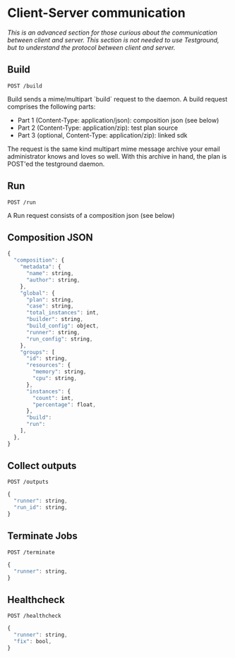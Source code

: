 # Client-Server communication

_This is an advanced section for those curious about the communication between client and server. This section is not needed to use Testground, but to understand the protocol between client and server._

## Build

`POST /build`

Build sends a mime/multipart \`build\` request to the daemon. A build request comprises the following parts:

* Part 1 \(Content-Type: application/json\): composition json \(see below\)
* Part 2 \(Content-Type: application/zip\): test plan source
* Part 3 \(optional, Content-Type: application/zip\): linked sdk

The request is the same kind multipart mime message archive your email administrator knows and loves so well. With this archive in hand, the plan is POST'ed the testground daemon.

## Run

`POST /run`

A Run request consists of a composition json \(see below\)

## Composition JSON

```javascript
{
  "composition": {
    "metadata": {
      "name": string,
      "author": string,
    },
    "global": {
      "plan": string,
      "case": string,
      "total_instances": int,
      "builder": string,
      "build_config": object,
      "runner": string,
      "run_config": string,
    },
    "groups": [
      "id": string,
      "resources": {
        "memory": string,
        "cpu": string,
      },
      "instances": {
        "count": int,
        "percentage": float,
      },
      "build":
      "run":
    ],
  },
}
```

## Collect outputs

`POST /outputs`

```javascript
{
  "runner": string,
  "run_id": string,
}
```

## Terminate Jobs

`POST /terminate`

```javascript
{
  "runner": string,
}
```

## Healthcheck

`POST /healthcheck`

```javascript
{
  "runner": string,
  "fix": bool,
}
```

